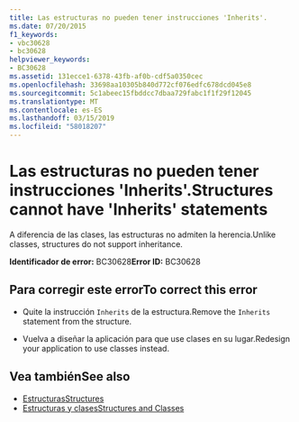 ```yaml
---
title: Las estructuras no pueden tener instrucciones 'Inherits'.
ms.date: 07/20/2015
f1_keywords:
- vbc30628
- bc30628
helpviewer_keywords:
- BC30628
ms.assetid: 131ecce1-6378-43fb-af0b-cdf5a0350cec
ms.openlocfilehash: 33698aa10305b840d772cf076edfc678dcd045e8
ms.sourcegitcommit: 5c1abeec15fbddcc7dbaa729fabc1f1f29f12045
ms.translationtype: MT
ms.contentlocale: es-ES
ms.lasthandoff: 03/15/2019
ms.locfileid: "58018207"
---
```

# <a name="structures-cannot-have-inherits-statements"></a><span data-ttu-id="3fdfc-102">Las estructuras no pueden tener instrucciones 'Inherits'.</span><span class="sxs-lookup"><span data-stu-id="3fdfc-102">Structures cannot have 'Inherits' statements</span></span>
<span data-ttu-id="3fdfc-103">A diferencia de las clases, las estructuras no admiten la herencia.</span><span class="sxs-lookup"><span data-stu-id="3fdfc-103">Unlike classes, structures do not support inheritance.</span></span>  
  
 <span data-ttu-id="3fdfc-104">**Identificador de error:** BC30628</span><span class="sxs-lookup"><span data-stu-id="3fdfc-104">**Error ID:** BC30628</span></span>  
  
## <a name="to-correct-this-error"></a><span data-ttu-id="3fdfc-105">Para corregir este error</span><span class="sxs-lookup"><span data-stu-id="3fdfc-105">To correct this error</span></span>  
  
-   <span data-ttu-id="3fdfc-106">Quite la instrucción `Inherits` de la estructura.</span><span class="sxs-lookup"><span data-stu-id="3fdfc-106">Remove the `Inherits` statement from the structure.</span></span>  
  
-   <span data-ttu-id="3fdfc-107">Vuelva a diseñar la aplicación para que use clases en su lugar.</span><span class="sxs-lookup"><span data-stu-id="3fdfc-107">Redesign your application to use classes instead.</span></span>  
  
## <a name="see-also"></a><span data-ttu-id="3fdfc-108">Vea también</span><span class="sxs-lookup"><span data-stu-id="3fdfc-108">See also</span></span>

- [<span data-ttu-id="3fdfc-109">Estructuras</span><span class="sxs-lookup"><span data-stu-id="3fdfc-109">Structures</span></span>](../../visual-basic/programming-guide/language-features/data-types/structures.md)
- [<span data-ttu-id="3fdfc-110">Estructuras y clases</span><span class="sxs-lookup"><span data-stu-id="3fdfc-110">Structures and Classes</span></span>](../../visual-basic/programming-guide/language-features/data-types/structures-and-classes.md)
